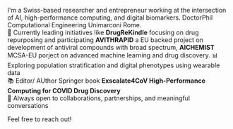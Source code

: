 I'm a Swiss-based researcher and entrepreneur working at the intersection of AI, high-performance computing, and digital biomarkers.
DoctorPhil Computational Engineering Unimarconi Rome.  
🔬 Currently leading initiatives like **DrugReKindle** focusing on drug repurposing and participating **AVITHRAPID** a EU backed project on development of antiviral compounds with broad spectrum, **AICHEMIST** MCSA-EU porject on advanced machine learning and drug discovery.
📊 Exploring population stratification and digital phenotypes using wearable data  
📚 Editor/ AUthor Springer book **Exscalate4CoV
High-Performance Computing for COVID Drug Discovery**   
🤝 Always open to collaborations, partnerships, and meaningful conversations

Feel free to reach out!
